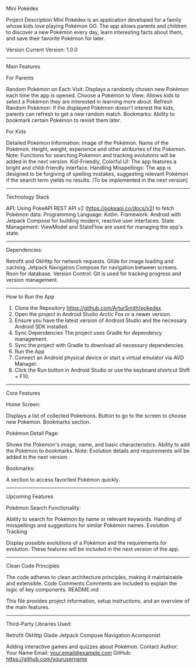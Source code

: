 Mini Pokédex

Project Description
Mini Pokédex is an application developed for a family whose kids love playing Pokémon GO. The app allows parents and children to discover a new Pokémon every day, learn interesting facts about them, and save their favorite Pokémon for later.

Version
Current Version: 1.0.0

-------------------------------------------------------------------------------------------------------------------------
Main Features

For Parents

Random Pokémon on Each Visit: Displays a randomly chosen new Pokémon each time the app is opened.
Choose a Pokémon to View: Allows kids to select a Pokémon they are interested in learning more about.
Refresh Random Pokémon: If the displayed Pokémon doesn't interest the kids, parents can refresh to get a new random match.
Bookmarks: Ability to bookmark certain Pokémon to revisit them later.

For Kids

Detailed Pokémon Information:
Image of the Pokémon.
Name of the Pokémon.
Height, weight, experience and other atriburtes of the Pokemon.
Note: Functions for searching Pokémon and tracking evolutions will be added in the next version.
Kid-Friendly, Colorful UI: The app features a bright and child-friendly interface.
Handling Misspellings: The app is designed to be forgiving of spelling mistakes, suggesting relevant Pokémon if the search term yields no results. (To be implemented in the next version)

-------------------------------------------------------------------------------------------------------------------------
Technology Stack

API: Using PokeAPI REST API v2 (https://pokeapi.co/docs/v2) to fetch Pokémon data.
Programming Language: Kotlin.
Framework: Android with Jetpack Compose for building modern, reactive user interfaces.
State Management: ViewModel and StateFlow are used for managing the app's state.

-------------------------------------------------------------------------------------------------------------------------
Dependencies:

Retrofit and OkHttp for network requests.
Glide for image loading and caching.
Jetpack Navigation Compose for navigation between screens.
Roon for database.
Version Control: Git is used for tracking progress and version management.

-------------------------------------------------------------------------------------------------------------------------
How to Run the App

1) Clone the Repository
https://github.com/ArturSmith/pokedex
2) Open the project in Android Studio Arctic Fox or a newer version.
3) Ensure you have the latest version of Android Studio and the necessary Android SDK installed.
4) Sync Dependencies
The project uses Gradle for dependency management.
5) Sync the project with Gradle to download all necessary dependencies.
6) Run the App
7) Connect an Android physical device or start a virtual emulator via AVD Manager.
8) Click the Run button in Android Studio or use the keyboard shortcut Shift + F10.

-------------------------------------------------------------------------------------------------------------------------
Core Features

Home Screen:

Displays a list of collected Pokemons.
Button to go to the screen to choose new Pokemon.
Bookmarks section.

Pokémon Detail Page:

Shows the Pokémon's image, name, and basic characteristics.
Ability to add the Pokémon to bookmarks.
Note: Evolution details and requirements will be added in the next version.

Bookmarks:

A section to access favorited Pokémon quickly.

-------------------------------------------------------------------------------------------------------------------------
Upcoming Features

Pokémon Search Functionality:

Ability to search for Pokémon by name or relevant keywords.
Handling of misspellings and suggestions for similar Pokémon names.
Evolution Tracking

Display possible evolutions of a Pokémon and the requirements for evolution.
These features will be included in the next version of the app.

-------------------------------------------------------------------------------------------------------------------------
Clean Code Principles

The code adheres to clean architecture principles, making it maintainable and extensible.
Code Comments
Comments are included to explain the logic of key components.
README.md

This file provides project information, setup instructions, and an overview of the main features.

-------------------------------------------------------------------------------------------------------------------------
Third-Party Libraries Used:

Retrofit
OkHttp
Glade
Jetpack Compose Navigation
Acomponist


Adding interactive games and quizzes about Pokémon.
Contact
Author: Your Name
Email: your.email@example.com
GitHub: https://github.com/yourusername
